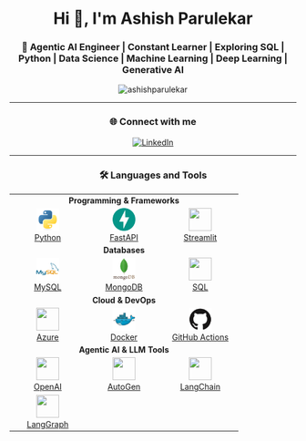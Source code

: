 <h1 align="center">Hi 👋, I'm Ashish Parulekar</h1>
<h3 align="center">🚀 Agentic AI Engineer | Constant Learner | Exploring SQL | Python | Data Science | Machine Learning | Deep Learning | Generative AI</h3>

<p align="center">
  <img src="https://komarev.com/ghpvc/?username=ashishparulekar&label=Profile%20views&color=0e75b6&style=flat" alt="ashishparulekar" />
</p>

---

<h3 align="center">🌐 Connect with me</h3>
<p align="center">
  <a href="https://linkedin.com/in/ashish parulekar" target="blank">
    <img align="center" src="https://raw.githubusercontent.com/rahuldkjain/github-profile-readme-generator/master/src/images/icons/Social/linked-in-alt.svg" alt="LinkedIn" height="30" width="40" />
  </a>
</p>

---

<h3 align="center">🛠️ Languages and Tools</h3>

<table align="center">
  <!-- Programming -->
  <tr>
    <td colspan="3" align="center"><b>Programming & Frameworks</b></td>
  </tr>
  <tr>
    <td align="center" width="120">
      <a href="https://www.python.org/" target="_blank">
        <img src="https://raw.githubusercontent.com/devicons/devicon/master/icons/python/python-original.svg" width="40" height="40"/><br>Python
      </a>
    </td>
    <td align="center" width="120">
      <a href="https://fastapi.tiangolo.com/" target="_blank">
        <img src="https://raw.githubusercontent.com/devicons/devicon/master/icons/fastapi/fastapi-original.svg" width="40" height="40"/><br>FastAPI
      </a>
    </td>
    <td align="center" width="120">
      <a href="https://streamlit.io/" target="_blank">
        <img src="https://streamlit.io/images/brand/streamlit-mark-color.png" width="40" height="40"/><br>Streamlit
      </a>
    </td>
  </tr>

  <!-- Databases -->
  <tr>
    <td colspan="3" align="center"><b>Databases</b></td>
  </tr>
  <tr>
    <td align="center" width="120">
      <a href="https://www.mysql.com/" target="_blank">
        <img src="https://raw.githubusercontent.com/devicons/devicon/master/icons/mysql/mysql-original-wordmark.svg" width="40" height="40"/><br>MySQL
      </a>
    </td>
    <td align="center" width="120">
      <a href="https://www.mongodb.com/" target="_blank">
        <img src="https://raw.githubusercontent.com/devicons/devicon/master/icons/mongodb/mongodb-original-wordmark.svg" width="40" height="40"/><br>MongoDB
      </a>
    </td>
    <td align="center" width="120">
      <a href="https://www.w3schools.com/sql/" target="_blank">
        <img src="https://img.icons8.com/ios-filled/50/000000/sql.png" width="40" height="40"/><br>SQL
      </a>
    </td>
  </tr>

  <!-- Cloud & DevOps -->
  <tr>
    <td colspan="3" align="center"><b>Cloud & DevOps</b></td>
  </tr>
  <tr>
    <td align="center" width="120">
      <a href="https://azure.microsoft.com/" target="_blank">
        <img src="https://www.vectorlogo.zone/logos/microsoft_azure/microsoft_azure-icon.svg" width="40" height="40"/><br>Azure
      </a>
    </td>
    <td align="center" width="120">
      <a href="https://www.docker.com/" target="_blank">
        <img src="https://raw.githubusercontent.com/devicons/devicon/master/icons/docker/docker-original.svg" width="40" height="40"/><br>Docker
      </a>
    </td>
    <td align="center" width="120">
      <a href="https://github.com/features/actions" target="_blank">
        <img src="https://raw.githubusercontent.com/devicons/devicon/master/icons/github/github-original.svg" width="40" height="40"/><br>GitHub Actions
      </a>
    </td>
  </tr>

<!-- Agentic AI & LLMs -->
<tr>
  <td colspan="3" align="center"><b>Agentic AI & LLM Tools</b></td>
</tr>
<tr>
  <td align="center" width="120">
    <a href="https://openai.com/" target="_blank">
      <img src="https://cdn-icons-png.flaticon.com/256/11865/11865313.png" width="40" height="40"/><br>OpenAI
    </a>
  </td>
  <td align="center" width="120">
    <a href="https://github.com/microsoft/autogen" target="_blank">
      <img src="https://avatars.githubusercontent.com/u/6154722?s=200&v=4" width="40" height="40"/><br>AutoGen
    </a>
  </td>
  <td align="center" width="120">
    <a href="https://www.langchain.com/" target="_blank">
      <img src="https://raw.githubusercontent.com/hwchase17/langchain/master/docs/static/img/favicon.ico" width="40" height="40"/><br>LangChain
    </a>
  </td>
</tr>
<tr>
  <td align="center" width="120">
    <a href="https://www.langraph.dev/" target="_blank">
      <img src="https://tse4.mm.bing.net/th/id/OIP.Klw8eGW2RmhN-vwyRDxFmAAAAA?r=0&rs=1&pid=ImgDetMain&o=7&rm=3" width="40" height="40"/><br>LangGraph
    </a>
  </td>
  <td align="center" width="120"></td>
  <td align="center" width="120"></td>
</tr>
